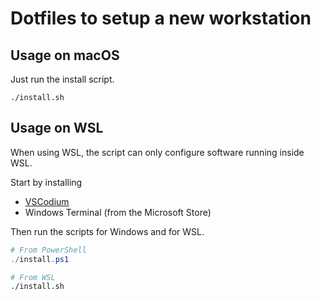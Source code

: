 # Dotfiles to setup a new workstation

## Usage on macOS

Just run the install script.

```shell
./install.sh
```

## Usage on WSL

When using WSL, the script can only configure software running inside WSL.

Start by installing
- [VSCodium](https://github.com/VSCodium/vscodium)
- Windows Terminal (from the Microsoft Store)

Then run the scripts for Windows and for WSL.

```powershell
# From PowerShell
./install.ps1
```

```bash
# From WSL
./install.sh
```
